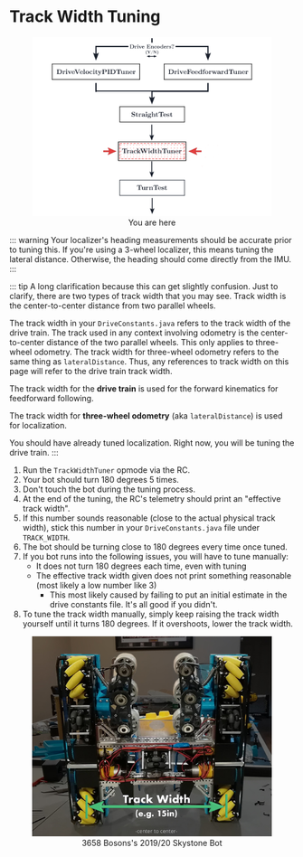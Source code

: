 # Track Width Tuning

<figure align="center">
    <img src="./assets/you-are-here/YouAreHere-TrackWidthTuner-quarter.png">
    <figcaption class="mt-2 text-gray-600">You are here</figcaption>
</figure>

::: warning
Your localizer's heading measurements should be accurate prior to tuning this. If you're using a 3-wheel localizer, this means tuning the lateral distance. Otherwise, the heading should come directly from the IMU.
:::

::: tip
A long clarification because this can get slightly confusion.
Just to clarify, there are two types of track width that you may see. Track width is the center-to-center distance from two parallel wheels.

The track width in your `DriveConstants.java` refers to the track width of the drive train.
The track used in any context involving odometry is the center-to-center distance of the two parallel wheels. This only applies to three-wheel odometry. The track width for three-wheel odometry refers to the same thing as `lateralDistance`.
Thus, any references to track width on this page will refer to the drive train track width.

The track width for the **drive train** is used for the forward kinematics for feedforward following.

The track width for **three-wheel odometry** (aka `lateralDistance`) is used for localization.

You should have already tuned localization. Right now, you will be tuning the drive train.
:::

1. Run the `TrackWidthTuner` opmode via the RC.
2. Your bot should turn 180 degrees 5 times.
3. Don't touch the bot during the tuning process.
4. At the end of the tuning, the RC's telemetry should print an "effective track width".
5. If this number sounds reasonable (close to the actual physical track width), stick this number in your `DriveConstants.java` file under `TRACK_WIDTH`.
6. The bot should be turning close to 180 degrees every time once tuned.
7. If you bot runs into the following issues, you will have to tune manually:
   - It does not turn 180 degrees each time, even with tuning
   - The effective track width given does not print something reasonable (most likely a low number like 3)
     - This most likely caused by failing to put an initial estimate in the drive constants file. It's all good if you didn't.
8. To tune the track width manually, simply keep raising the track width yourself until it turns 180 degrees. If it overshoots, lower the track width.

<figure align="center">
    <img src="./assets/drive-constants/wes-bot-edit-half.jpg">
    <figcaption class="mt-2 text-sm text-gray-600">3658 Bosons's 2019/20 Skystone Bot</figcaption>
</figure>
